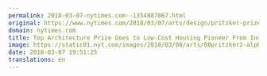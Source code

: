```yaml
---
permalink: 2018-03-07-nytimes.com--1354887067.html
original: https://www.nytimes.com/2018/03/07/arts/design/pritzker-prize-balkrishna-doshi.html?partner=rss&amp;emc=rss
domain: nytimes.com
title: Top Architecture Prize Goes to Low-Cost Housing Pioneer From India
image: https://static01.nyt.com/images/2018/03/08/arts/08pritzker2-alpha/merlin_134847744_794b25f4-698d-40a2-9fdd-29a47ba0859c-mediumThreeByTwo440.jpg
date: 2018-03-07 19:51:25
translations: en
---
```



